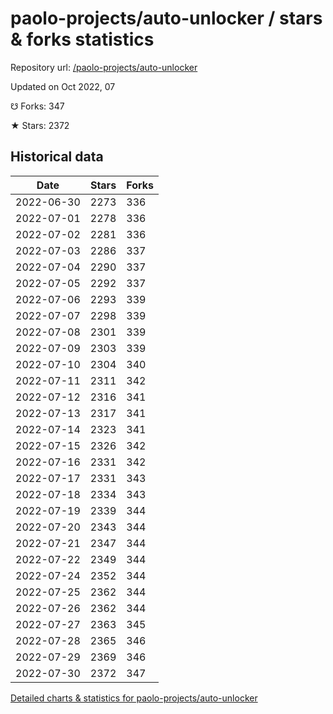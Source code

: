 # paolo-projects/auto-unlocker / stars & forks statistics

Repository url: [/paolo-projects/auto-unlocker](https://github.com/paolo-projects/auto-unlocker)

Updated on Oct 2022, 07

☋ Forks: 347

★ Stars: 2372

## Historical data
| Date | Stars | Forks |
|------|-------|-------|
| 2022-06-30 | 2273 | 336 | 
| 2022-07-01 | 2278 | 336 | 
| 2022-07-02 | 2281 | 336 | 
| 2022-07-03 | 2286 | 337 | 
| 2022-07-04 | 2290 | 337 | 
| 2022-07-05 | 2292 | 337 | 
| 2022-07-06 | 2293 | 339 | 
| 2022-07-07 | 2298 | 339 | 
| 2022-07-08 | 2301 | 339 | 
| 2022-07-09 | 2303 | 339 | 
| 2022-07-10 | 2304 | 340 | 
| 2022-07-11 | 2311 | 342 | 
| 2022-07-12 | 2316 | 341 | 
| 2022-07-13 | 2317 | 341 | 
| 2022-07-14 | 2323 | 341 | 
| 2022-07-15 | 2326 | 342 | 
| 2022-07-16 | 2331 | 342 | 
| 2022-07-17 | 2331 | 343 | 
| 2022-07-18 | 2334 | 343 | 
| 2022-07-19 | 2339 | 344 | 
| 2022-07-20 | 2343 | 344 | 
| 2022-07-21 | 2347 | 344 | 
| 2022-07-22 | 2349 | 344 | 
| 2022-07-24 | 2352 | 344 | 
| 2022-07-25 | 2362 | 344 | 
| 2022-07-26 | 2362 | 344 | 
| 2022-07-27 | 2363 | 345 | 
| 2022-07-28 | 2365 | 346 | 
| 2022-07-29 | 2369 | 346 | 
| 2022-07-30 | 2372 | 347 | 


[Detailed charts & statistics for paolo-projects/auto-unlocker](https://reviewgithub.com/rep/paolo-projects/auto-unlocker)
